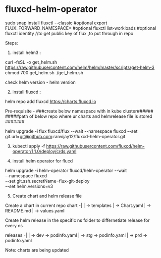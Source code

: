 # fluxcd-helm-operator
sudo snap install fluxctl --classic #optional
export FLUX_FORWARD_NAMESPACE=<flux-ns> #optional
fluxctl list-workloads #optional
fluxctl identity  //to get public key of flux ,to put through in repo

Steps:
1) install helm3 :

curl -fsSL -o get_helm.sh https://raw.githubusercontent.com/helm/helm/master/scripts/get-helm-3
chmod 700 get_helm.sh
./get_helm.sh

check helm version - helm version

2) install fluxcd :

helm repo add fluxcd https://charts.fluxcd.io

Pre-requisite -
###create below namespace with in kube cluster######
#####path of below repo where ur charts and helmrelease file is stored #######
 
helm upgrade -i flux fluxcd/flux --wait --namespace fluxcd  --set git.url=git@github.com:ranvijay12/fluxcd-helm-operator.git     

3) kubectl apply -f https://raw.githubusercontent.com/fluxcd/helm-operator/1.1.0/deploy/crds.yaml

4) install helm operator for flucd

helm upgrade -i helm-operator fluxcd/helm-operator --wait \
--namespace fluxcd \
--set git.ssh.secretName=flux-git-deploy \
--set helm.versions=v3

5) Create chart and helm release file 

Create a chart in current repo 
chart -|
       | -> templates
       | -> Chart.yaml
       | -> README.md
       | -> values.yaml
       
Create helm release in the specific ns folder to differnetiate release for every ns

releases -|
          | -> dev -> podinfo.yaml
          | -> stg -> podinfo.yaml
          | -> prd -> podinfo.yaml

Note: charts are being updated 







